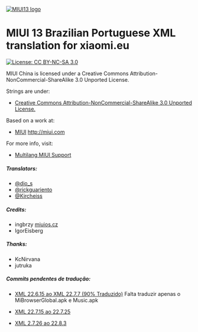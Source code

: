 [![MIUI13 logo](https://i.imgur.com/G9wfOYe.png)](https://xiaomi.eu/)

# MIUI 13 Brazilian Portuguese XML translation for xiaomi.eu

[![License: CC BY-NC-SA 3.0](https://img.shields.io/badge/license-CC%20BY--NC--SA%203.0-lightgrey.svg)](http://creativecommons.org/licenses/by-nc-sa/3.0/)

MIUI China is licensed under a Creative Commons Attribution-NonCommercial-ShareAlike 3.0 Unported License.

Strings are under:
- [Creative Commons Attribution-NonCommercial-ShareAlike 3.0 Unported License.](http://creativecommons.org/licenses/by-nc-sa/3.0/)

Based on a work at:
- [MIUI](http://miui.com)  http://miui.com

For more info, visit:
- [Multilang MIUI Support](http://xiaomi.eu) 

##### Translators:
- [@dio_s](https://t.me/dio_s) 
- [@rickguariento](https://t.me/rickguariento) 
- [@Kircheiss](https://t.me/Kircheiss)

##### Credits:
- ingbrzy [miuios.cz](https://miuios.cz) 
- IgorEisberg

##### Thanks:
- KcNirvana
- jutruka

##### Commits pendentes de tradução:

- [XML 22.6.15 ao XML 22.7.7 (90% Traduzido)](https://github.com/RicardoGuariento/MIUI-XML-13-BRAZILIAN/commit/2bb4f3facf64d8496e48c2e77109d8c2b3be5057)
Falta traduzir apenas o MiBrowserGlobal.apk e Music.apk

- [XML 22.7.15 ao 22.7.25](https://github.com/RicardoGuariento/MIUI-XML-13-BRAZILIAN/commit/b61de4a13e66903dabd3505998ff3387da358013)

- [XML 2.7.26 ao 22.8.3](https://github.com/RicardoGuariento/MIUI-XML-13-BRAZILIAN/commit/be349d00ff5febbcfa1fd200cdc1731ea39b08dc)
